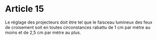 # Article 15

Le réglage des projecteurs doit être tel que le faisceau lumineux des feux de croisement soit en toutes circonstances rabattu de 1 cm par mètre au moins et de 2,5 cm par mètre au plus.
